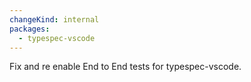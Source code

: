 ```yaml
---
changeKind: internal
packages:
  - typespec-vscode
---
```


Fix and re enable End to End tests for typespec-vscode.
